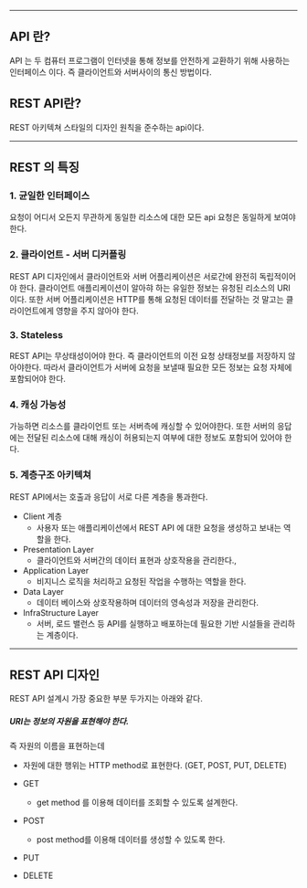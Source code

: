 
---


## API 란?

 API 는 두 컴퓨터 프로그램이 인터넷을 통해 정보를 안전하게 교환하기 위해 사용하는 인터페이스 이다. 즉 클라이언트와 서버사이의 통신 방법이다.


## REST API란?

 REST 아키텍쳐 스타일의 디자인 원칙을 준수하는 api이다. 

---

## REST 의 특징

### 1. 균일한 인터페이스

 요청이 어디서 오든지 무관하게 동일한 리소스에 대한 모든 api 요청은 동일하게 보여야한다.

### 2. 클라이언트 - 서버 디커플링

 REST API 디자인에서 클라이언트와 서버 어플리케이션은 서로간에 완전히 독립적이어야 한다. 클라이언트 애플리케이션이 알아햐 하는 유일한 정보는 유청된 리소스의 URI 이다. 또한 서버 어플리케이션은 HTTP를 통해 요청된 데이터를 전달하는 것 말고는 클라이언트에게 영향을 주지 않아야 한다.

### 3. Stateless

 REST API는 무상태성이어야 한다. 즉 클라이언트의 이전 요청 상태정보를 저장하지 않아야한다. 따라서 클라이언트가 서버에 요청을 보낼때 필요한 모든 정보는 요청 자체에 포함되어야 한다.

### 4. 캐싱 가능성

 가능하면 리소스를 클라이언트 또는 서버측에 캐싱할 수 있어야한다. 또한 서버의 응답에는 전달된 리소스에 대해 캐싱이 허용되는지 여부에 대한 정보도 포함되어 있어야 한다.


### 5. 계층구조 아키텍쳐

 REST API에서는 호출과 응답이 서로 다른 계층을 통과한다. 
 
- Client 계층
	- 사용자 또는 애플리케이션에서 REST API 에 대한 요청을 생성하고 보내는 역할을 한다.
- Presentation Layer
	- 클라이언트와 서버간의 데이터 표현과 상호작용을 관리한다.,
- Application Layer
	- 비지니스 로직을 처리하고 요청된 작업을 수행하는 역할을 한다.
- Data Layer
	- 데이터 베이스와 상호작용하며 데이터의 영속성과 저장을 관리한다.
- InfraStructure Layer
	 - 서버, 로드 밸런스 등 API를 실행하고 배포하는데 필요한 기반 시설들을 관리하는 계층이다.

---

## REST API 디자인

 REST API 설계시 가장 중요한 부분 두가지는 아래와 같다.

##### URI는 정보의 자원을 표현해야 한다.

 즉 자원의 이름을 표현하는데 
- 자원에 대한 행위는 HTTP method로 표현한다. (GET, POST, PUT, DELETE)

- GET 
	- get method 를 이용해 데이터를 조회할 수 있도록 설계한다.
- POST
	- post method를 이용해 데이터를 생성할 수 있도록 한다.
- PUT
- DELETE